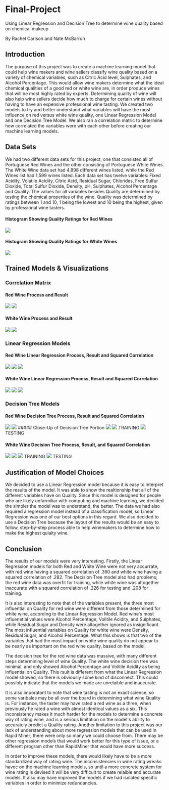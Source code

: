 # Final-Project
Using Linear Regression and Decision Tree to determine wine quality based on chemical makeup


By Rachel Carlson and Nate McBarron

## Introduction
The purpose of this project was to create a machine learning model that could help wine makers and wine sellers classify wine quality based on a variety of chemical variables, such as Citric Acid level, Sulphates, and Alcohol Percentage. This would allow wine makers determine what the ideal chemical qualities of a good red or white wine are, in order produce wines that will be most highly rated by experts. Determining quality of wine will also help wine sellers decide how much to charge for certain wines without having to have an expensive professional wine tasting. We created two models to try and better understand what variables will have the most influence on red versus white wine quality, one Linear Regression Model and one Decision Tree Model. We also ran a correlation matric to determine how correlated the variables were with each other before creating our machine learning models. 
## Data Sets
We had two different data sets for this project, one that consisted all of Portuguese Red Wines and the other consisting of Portuguese White Wines. The White Wine data set had 4,898 different wines listed, while the Red Wines list had 1,599 wines listed. Each data set has twelve variables: Fixed Acidity, Volatile Acidity, Citric Acid, Residual Sugar, Chlorides, Free Sulfur Dioxide, Total Sulfur Dioxide, Density, pH, Sulphates, Alcohol Percentage and Quality. The values for all variables besides Quality are determined by testing the chemical properties of the wine. Quality was determined by ratings between 1 and 10, 1 being the lowest and 10 being the highest, given by professional wine tasters. 
#### Histogram Showing Quality Ratings for Red Wines
<img src="redwinehisto.PNG">

#### Histogram Showing Quality Ratings for White Wines
<img src="whitewinehisto.PNG">

## Trained Models & Visualizations 

### Correlation Matrix

#### Red Wine Process and Result
<img src="corr_matrix_process_rw.PNG">
<img src="corr_matrix_rw.PNG">

#### White Wine Process and Result
<img src="corr_matrix_process_ww.PNG">
<img src="corr_matrix_ww.PNG">

### Linear Regression Models

#### Red Wine Linear Regression Process, Result and Squared Correlation
<img src="linear_reg_process_rw.PNG">
<img src="linear_reg_rw.PNG">
<img src="lin_reg_sc_rw.PNG">

#### White Wine Linear Regression Process, Result and Squared Correlation
<img src="linear_reg_process_ww.PNG">
<img src="linear_reg_ww.PNG">
<img src="lin_reg_sc_ww.PNG">

### Decision Tree Models 

#### Red Wine Decision Tree Process, Result and Squared Correlation
<img src="decison_tree_process_rw.PNG">
<img src="decision_tree_rw.PNG">
##### Close-Up of Decision Tree Portion
<img src="decisiontree_section_rw.PNG">
<img src="squared_corr_train_dt_rw.PNG"> TRAINING
<img src="squared_corr_test_dt_rw.PNG"> TESTING

#### White Wine Decision Tree Process, Result, and Squared Correlation 
<img src="dec_tree_process_ww .PNG">
<img src="decision_tree_ww.PNG">
<img src="squarred_corr_train_dt_ww.PNG"> TRAINING
<img src="squared_corr_test_dt_ww.PNG"> TESTING

## Justification of Model Choices
We decided to use a Linear Regression model because it is easy to interpret the results of the model. It was able to show the realtionship that all of the different variables have on Quality. Since this model is designed for people who are likely unfarmiliar with computing and machine learning, we decided the simpler the model was to understand, the better. The data we had also required a regression model instead of a classification model, so Linear Regression was one of our best options in this regard. We also decided to use a Decision Tree because the layout of the results would be an easy to follow, step-by-step process able to help winemakers to determine how to make the highest qulaity wine. 

## Conclusion
The results of our models were very interesting. Firstly, the Linear Regression models for both Red and White Wine were not very accurrate, with red wine having a squared correlation of .360 and white wine having a squared correlation of .282. The Decision Tree model also had problems; the red wine data was overfit for training, while white wine was altogether inaccurate with a squared correlation of .226 for testing and .208 for training. 

It is also interesting to note that of the variables present, the three most influential on Quality for red wine were different from those determined for white wine, according to the Linear Regression Model. Red wine's most influenetial values were Alcohol Percentage, Volitile Acidity, and Sulphates, while Residual Sugar and Density were altogether ignored as insignificant. The most influential variables on Quality for white wine were Density, Residual Sugar, and Alcohol Percentage. What this shows is that two of the variables that had the most impact on white wine quality do not appear to be nearly as important on the red wine quality, based on the model. 

The decision tree for the red wine data was massive, with many different steps determining level of wine Quality. The white wine decision tree was minimal, and only showed Alcohol Percentage and Volitile Acidity as being influential on Quality. This rsult is different from what the Linear Regression model showed, so there is obviously some kind of disconnect. This could possibly indicate that the models we made are unrelaible and inaccurate. 

It is also imporatant to note that wine tasting is not an exact science, so some varibales may be all over the board in determining what wine Quality is. For instance, the taster may have rated a red wine as a three, when previously he rated a wine with almost identical values as a six. This inconsistency makes it much harder for the models to determine a concrete way of rating wine, and is a serious limitation on the model's ability to accurately predict a Quality rating. Another limitation to this project was our lack of understanding about more regression models that can be used in Rapid Miner; there were only so many we could choose from. There may be other regression models that would work better for this type of issue, or a different program other than RapidMiner that would have more success. 

In order to improve these models, there would likely have to be a more standardized way of rating wine. The inconsistencies in wine rating wreaks havoc on the machine learning models, so until a more concrete system for wine rating is devised it will be very difficult to create relaible and accurate models. It also may have improved the models if we had isolated specific variables in order to minimize redundancies. 
